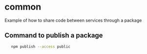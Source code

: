 # common
 Example of how to share code between services through a package

 ## Command to publish a package
 
 ```bash
    npm publish --access public
 ```
